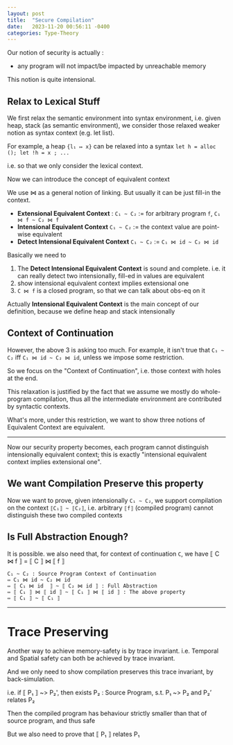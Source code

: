 ```yaml
---
layout: post
title:  "Secure Compilation"
date:   2023-11-20 00:56:11 -0400
categories: Type-Theory
---
```


Our notion of security is actually :
* any program will not impact/be impacted by unreachable memory
  
This notion is quite intensional.

## Relax to Lexical Stuff

We first relax the semantic environment into syntax environment, i.e.
given heap, stack (as semantic environment), we consider those
relaxed weaker notion as syntax context (e.g. let list).

For example, a heap `{l₁ ↦ x}` can be relaxed into a syntax `let h = alloc (); let !h = x ; ...`

i.e. so that we only consider the lexical context.

Now we can introduce the concept of equivalent context

We use ⋈ as a general notion of linking. But usually it can be just fill-in the context.



* **Extensional Equivalent Context** : `C₁ ~ C₂` := for arbitrary program `f`, `C₁ ⋈ f ~ C₂ ⋈ f`
* **Intensional Equivalent Context** `C₁ ~ C₂` := the context value are point-wise equivalent
* **Detect Intensional Equivalent Context** `C₁ ~ C₂` :=  `C₁ ⋈ id ~ C₂ ⋈ id`

Basically we need to 
1. The **Detect Intensional Equivalent Context** is sound and complete. i.e. it can really detect two intensionally, fill-ed in values are equivalent
2. show intensional equivalent context implies extensional one
3. `C ⋈ f` is a closed program, so that we can talk about obs-eq on it

Actually **Intensional Equivalent Context** is the main concept of our definition, because we define heap and stack intensionally

## Context of Continuation

However, the above 3 is asking too much. For example, it isn't true that `C₁ ~ C₂` iff  `C₁ ⋈ id ~ C₂ ⋈ id`,
unless we impose some restriction.

So we focus on the "Context of Continuation", i.e. those context with holes at the end.

This relaxation is justified by the fact that we assume we mostly do whole-program compilation, thus all the intermediate environment are contributed by syntactic contexts.


What's more, under this restriction, we want to show three notions of Equivalent Context are equivalent.

***

Now our security property becomes, each program cannot distinguish intensionally equivalent context; this is exactly 
"intensional equivalent context implies extensional one".

## We want Compilation Preserve this property
Now we want to prove, given intensionally `C₁ ~ C₂`, we support compilation on the context `⟦C₁⟧ ~ ⟦C₂⟧`, 
i.e. arbitrary `⟦f⟧` (compiled program) cannot distinguish these two compiled contexts

## Is Full Abstraction Enough?

It is possible. we also need that, for context of continuation `C`, we have 
⟦ C ⋈ f ⟧ = ⟦ C ⟧ ⋈ ⟦ f ⟧

```
C₁ ~ C₂ : Source Program Context of Continuation
⇔ C₁ ⋈ id ~ C₂ ⋈ id
⇔ ⟦ C₁ ⋈ id  ⟧ ~ ⟦ C₂ ⋈ id ⟧ : Full Abstraction
⇔ ⟦ C₁ ⟧ ⋈ ⟦ id ⟧ ~ ⟦ C₁ ⟧ ⋈ ⟦ id ⟧ : The above property
⇔ ⟦ C₁ ⟧ ~ ⟦ C₁ ⟧
```


***
# Trace Preserving 
Another way to achieve memory-safety is by trace invariant. i.e. 
Temporal and Spatial safety can both be achieved by trace invariant.

And we only need to show compilation preserves this trace invariant, by back-simulation.

i.e. if ⟦ P₁ ⟧ ~> P₂', then exists P₂ : Source Program, s.t. P₁ ~> P₂ and P₂’ relates P₂

Then the compiled program has behaviour strictly smaller than that of source program, and thus safe

But we also need to prove that ⟦ P₁ ⟧ relates P₁
